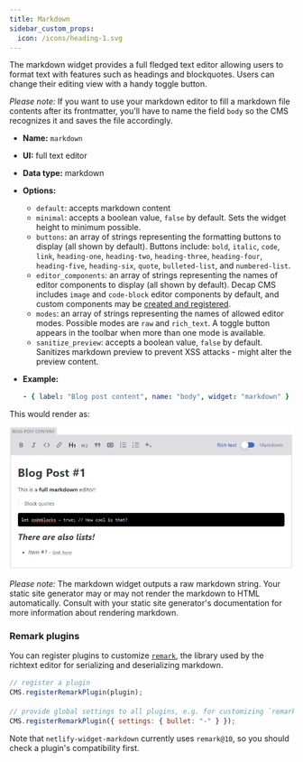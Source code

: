 ```yaml
---
title: Markdown
sidebar_custom_props:
  icon: /icons/heading-1.svg
---
```


The markdown widget provides a full fledged text editor allowing users to format text with features such as headings and blockquotes. Users can change their editing view with a handy toggle button.

_Please note:_ If you want to use your markdown editor to fill a markdown file contents after its frontmatter, you'll have to name the field `body` so the CMS recognizes it and saves the file accordingly.

- **Name:** `markdown`
- **UI:** full text editor
- **Data type:** markdown
- **Options:**

  - `default`: accepts markdown content
  - `minimal`: accepts a boolean value, `false` by default. Sets the widget height to minimum possible.
  - `buttons`: an array of strings representing the formatting buttons to display (all shown by default). Buttons include: `bold`, `italic`, `code`, `link`, `heading-one`, `heading-two`, `heading-three`, `heading-four`, `heading-five`, `heading-six`, `quote`, `bulleted-list`, and `numbered-list`.
  - `editor_components`: an array of strings representing the names of editor components to display (all shown by default). Decap CMS includes `image` and `code-block` editor components by default, and custom components may be [created and registered](/docs/custom-widgets/#registereditorcomponent).
  - `modes`: an array of strings representing the names of allowed editor modes. Possible modes are `raw` and `rich_text`. A toggle button appears in the toolbar when more than one mode is available.
  - `sanitize_preview`: accepts a boolean value, `false` by default. Sanitizes markdown preview to prevent XSS attacks - might alter the preview content.

- **Example:**

  ```yaml
  - { label: "Blog post content", name: "body", widget: "markdown" }
  ```

This would render as:

![Markdown widget example](widgets-markdown.png)

_Please note:_ The markdown widget outputs a raw markdown string. Your static site generator may or may not render the markdown to HTML automatically. Consult with your static site generator's documentation for more information about rendering markdown.

### Remark plugins

You can register plugins to customize [`remark`](https://github.com/remarkjs/remark), the library used by the richtext editor for serializing and deserializing markdown.

```js
// register a plugin
CMS.registerRemarkPlugin(plugin);

// provide global settings to all plugins, e.g. for customizing `remark-stringify`
CMS.registerRemarkPlugin({ settings: { bullet: "-" } });
```

Note that `netlify-widget-markdown` currently uses `remark@10`, so you should check a plugin's compatibility first.
